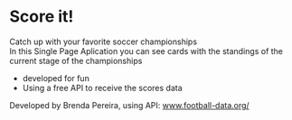 # Score it!
Catch up with your favorite soccer championships
<br>
In this Single Page Aplication you can see cards with the standings of the current stage of the championships

- developed for fun
- Using a free API to receive the scores data

Developed by Brenda Pereira,
using API: www.football-data.org/
